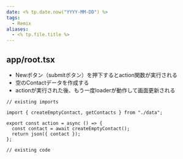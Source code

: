```yaml
---
date: <% tp.date.now("YYYY-MM-DD") %>
tags:
  - Remix
aliases:
  - <% tp.file.title %>
---
```

## app/root.tsx

- Newボタン（submitボタン）を押下するとaction関数が実行される
- 空のContactデータを作成する
- actionが実行された後、もう一度loaderが動作して画面更新される

```tsx
// existing imports

import { createEmptyContact, getContacts } from "./data";

export const action = async () => {
  const contact = await createEmptyContact();
  return json({ contact });
};

// existing code
```